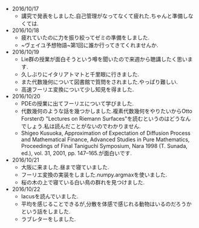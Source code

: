 - 2016/10/17
  - 講究で発表をしました.自己管理がなってなくて疲れた.ちゃんと準備しなくては.
- 2016/10/18
  - 疲れていたのに力を振り絞ってゼミの準備をしました.
  - ~ヴェイユ予想物語~第1回に誰か行ってきてくれませんか.
- 2016/10/19
  - Lie群の授業が面白そうという噂を聞いたので来週から聴講したく思います.
  - 久しぶりにイタリアトマトと千里眼に行きました.
  - また代数幾何について図書館で質問をされました.やっぱり難しい.
  - 高速フーリエ変換について少し知見を得ました.
- 2016/10/20
  - PDEの授業に出てフーリエについて学びました.
  - 代数幾何のような話を幾つかしました.複素代数幾何をやりたいからOtto Forsterの "Lectures on Riemann Surfaces"を読むというのはどうなんでしょう.私は読んだことがないのでわかりません.
  - Shigeo Kusuoka, Approximation of Expectation of Diffusion Process and Mathematical Finance, Advanced Studies in Pure Mathematics, Proceedings of Final Taniguchi Symposium, Nara 1998 (T. Sunada, ed.), vol. 31, 2001, pp. 147–165.が面白いです.
- 2016/10/21
  - 大阪に来ました.昼まで寝ていました.
  - フーリエ変換の実装をしました.numpy.argmaxを使いました.
  - 桜の木の上で寝ている白い鳥の群れを見つけました.
- 2016/10/22
  - Iacusを読んでいました.
  - 平均を感じることできるが,分散を体感で感じれる動物はいるのだろうかという話をしました.
  - ラブレターをしました.
